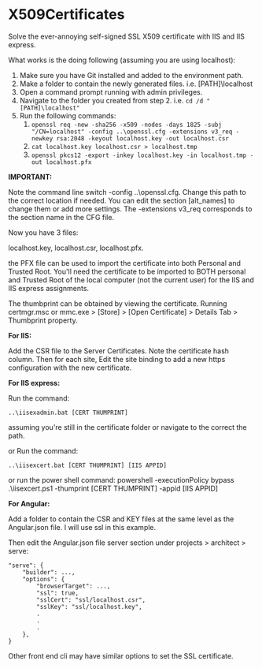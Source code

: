 # X509Certificates
Solve the ever-annoying self-signed SSL X509 certificate with IIS and IIS express.

What works is the doing following (assuming you are using localhost):

1. Make sure you have Git installed and added to the environment path.
2. Make a folder to contain the newly generated files. i.e. [PATH]\localhost
3. Open a command prompt running with admin privileges.
4. Navigate to the folder you created from step 2. i.e. `cd /d "[PATH]\localhost"`
5. Run the following commands:
	1. `openssl req -new -sha256 -x509 -nodes -days 1825 -subj "/CN=localhost" -config ..\openssl.cfg -extensions v3_req -newkey rsa:2048 -keyout localhost.key -out localhost.csr`
	2. `cat localhost.key localhost.csr > localhost.tmp`
	3. `openssl pkcs12 -export -inkey localhost.key -in localhost.tmp -out localhost.pfx`

**IMPORTANT:**

Note the command line switch -config ..\openssl.cfg. Change this path to the correct location if needed. You can edit the section [alt_names] to change them or add more settings. The -extensions v3_req corresponds to the section name in the CFG file.

Now you have 3 files:

localhost.key, localhost.csr, localhost.pfx.

the PFX file can be used to import the certificate into both Personal and Trusted Root. You'll need the certificate to be imported to BOTH personal and Trusted Root of the local computer (not the current user) for the IIS and IIS express assignments.

The thumbprint can be obtained by viewing the certificate. Running certmgr.msc or mmc.exe > [Store] > [Open Certificate] > Details Tab > Thumbprint property.

**For IIS:**

Add the CSR file to the Server Certificates. Note the certificate hash column.
Then for each site, Edit the site binding to add a new https configuration with the new certificate.

**For IIS express:**

Run the command:

    ..\iisexadmin.bat [CERT THUMPRINT]
assuming you're still in the certificate folder or navigate to the correct the path.

or Run the command:

    ..\iisexcert.bat [CERT THUMPRINT] [IIS APPID]

or run the power shell command:
    powershell -executionPolicy bypass .\iisexcert.ps1 -thumprint [CERT THUMPRINT] -appid [IIS APPID]

**For Angular:**

Add a folder to contain the CSR and KEY files at the same level as the Angular.json file. I will use ssl in this example.

Then edit the Angular.json file server section under projects > architect > serve:

    "serve": {
		"builder": ...,
		"options": {
			"browserTarget": ...,
			"ssl": true,
			"sslCert": "ssl/localhost.csr",
			"sslKey": "ssl/localhost.key",
			.
			.
			.
		},
    }

Other front end cli may have similar options to set the SSL certificate.
